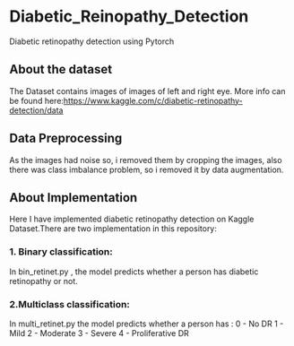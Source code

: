 # Diabetic_Reinopathy_Detection
Diabetic retinopathy detection using Pytorch

## About the dataset
The Dataset contains images of images of left and right eye.
More info can be found here:https://www.kaggle.com/c/diabetic-retinopathy-detection/data

## Data Preprocessing
As the images had noise so, i removed them by cropping the images, also there was class imbalance problem, so i removed it by data augmentation.

## About Implementation
Here I have implemented diabetic retinopathy detection on Kaggle Dataset.There are two implementation in this repository:

### 1. Binary classification:
In bin_retinet.py , the model predicts whether a person has diabetic retinopathy or not.

### 2.Multiclass classification:
In multi_retinet.py the model predicts whether a person has :
0 - No DR
1 - Mild
2 - Moderate
3 - Severe
4 - Proliferative DR
